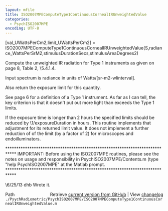 ```yaml
---
layout: mfile
title: ISO2007MPEComputeType1ContinuousCornealIRUnweightedValue
categories:
  - PsychISO2007MPE
encoding: UTF-8
---
```


[val\_UWattsPerCm2,limit\_UWattsPerCm2] = ISO2007MPEComputeType1ContinuousCornealIRUnweightedValue(S,radiance\_WattsPerSrM2,stimulusDurationSecs,stimulusAreaDegrees2)

Compute the unweighted IR radiation for Type 1 instruments as given on page 8, Table 2,
\5.4.1.4.

Input spectrum is radiance in units of Watts/[sr-m2-wlinterval].

Also return the exposure limit for this quantity.

See page 6 for a definition of a Type 1 instrument.  As far as I can tell, the key
criterion is that it doesn't put out more light than exceeds the Type 1 limits.

If the exposure time is longer than 2 hours the specified limits should be reduced by
\1/exposureDuration in hours.  This routine implements that adjustment for its returned
limit value.  It does not implement a further reduction of of the limit (by a factor of 2)
for microscopes and endoilluminators.

\*\*\*\*\*\*\*\*\*\*\*\*\*\*\*\*\*\*\*\*\*\*\*\*\*\*\*\*\*\*\*\*\*\*\*\*\*\*\*\*\*\*\*\*\*\*\*\*\*\*\*\*\*\*\*\*\*\*\*\*\*\*\*\*\*\*\*\*\*\*\*\*\*\*\*\*
IMPORTANT: Before using the ISO2007MPE routines, please see the notes on usage
and responsibility in PsychISO2007MPE/Contents.m (type "help PsychISO2007MPE"
at the Matlab prompt.
\*\*\*\*\*\*\*\*\*\*\*\*\*\*\*\*\*\*\*\*\*\*\*\*\*\*\*\*\*\*\*\*\*\*\*\*\*\*\*\*\*\*\*\*\*\*\*\*\*\*\*\*\*\*\*\*\*\*\*\*\*\*\*\*\*\*\*\*\*\*\*\*\*\*\*\*

\6/25/13  dhb  Wrote it.


<div class="code_header" style="text-align:right;">
  <span style="float:left;">Path&nbsp;&nbsp;</span> <span class="counter">Retrieve <a href=
  "https://raw.github.com/Psychtoolbox-3/Psychtoolbox-3/beta/./PsychRadiometric/PsychISO2007MPE/ISO2007MPEComputeType1ContinuousCornealIRUnweightedValue.m">current version from GitHub</a> | View <a href=
  "https://github.com/Psychtoolbox-3/Psychtoolbox-3/commits/beta/./PsychRadiometric/PsychISO2007MPE/ISO2007MPEComputeType1ContinuousCornealIRUnweightedValue.m">changelog</a></span>
</div>
<div class="code">
  <code>./PsychRadiometric/PsychISO2007MPE/ISO2007MPEComputeType1ContinuousCornealIRUnweightedValue.m</code>
</div>
